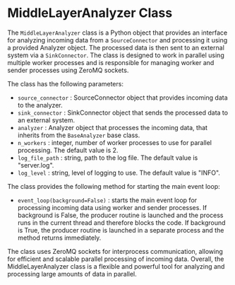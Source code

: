 # MiddleLayerAnalyzer Class

The `MiddleLayerAnalyzer` class is a Python object that provides an interface for analyzing incoming data from a `SourceConnector` and processing it using a provided Analyzer object. The processed data is then sent to an external system via a `SinkConnector`. The class is designed to work in parallel using multiple worker processes and is responsible for managing worker and sender processes using ZeroMQ sockets.

The class has the following parameters:

* `source_connector` : SourceConnector object that provides incoming data to the analyzer.
*  `sink_connector` : SinkConnector object that sends the processed data to an external system.
*  `analyzer` : Analyzer object that processes the incoming data, that inherits from the `BaseAnalyzer` base class.
*  `n_workers` : integer, number of worker processes to use for parallel processing. The default value is 2.
*  `log_file_path` : string, path to the log file. The default value is "server.log".
*  `log_level` : string, level of logging to use. The default value is "INFO".


The class provides the following method for starting the main event loop:

* `event_loop(background=False)` : starts the main event loop for processing incoming data using worker and sender processes. If background is False, the producer routine is launched and the process runs in the current thread and therefore blocks the code. If background is True, the producer routine is launched in a separate process and the method returns immediately.


The class uses ZeroMQ sockets for interprocess communication, allowing for efficient and scalable parallel processing of incoming data. Overall, the MiddleLayerAnalyzer class is a flexible and powerful tool for analyzing and processing large amounts of data in parallel.
